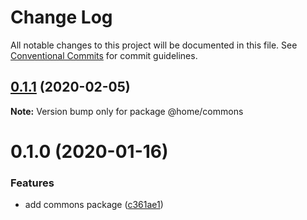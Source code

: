 # Change Log

All notable changes to this project will be documented in this file.
See [Conventional Commits](https://conventionalcommits.org) for commit guidelines.

## [0.1.1](https://github.com/mariusz-kabala/homeAutomation/compare/@home/commons@0.1.0...@home/commons@0.1.1) (2020-02-05)

**Note:** Version bump only for package @home/commons





# 0.1.0 (2020-01-16)


### Features

* add commons package ([c361ae1](https://github.com/mariusz-kabala/homeAutomation/commit/c361ae14b93a6b2c3c86e4f5f785be2c48fb8e73))
